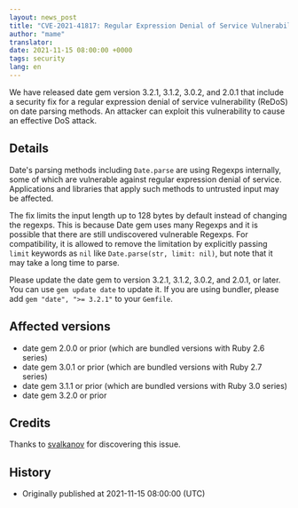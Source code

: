 ```yaml
---
layout: news_post
title: "CVE-2021-41817: Regular Expression Denial of Service Vulnerability of Date Parsing Methods"
author: "mame"
translator:
date: 2021-11-15 08:00:00 +0000
tags: security
lang: en
---
```


We have released date gem version 3.2.1, 3.1.2, 3.0.2, and 2.0.1 that include a security fix for a regular expression denial of service vulnerability (ReDoS) on date parsing methods. An attacker can exploit this vulnerability to cause an effective DoS attack.

## Details

Date's parsing methods including `Date.parse` are using Regexps internally, some of which are vulnerable against regular expression denial of service. Applications and libraries that apply such methods to untrusted input may be affected.

The fix limits the input length up to 128 bytes by default instead of changing the regexps. This is because Date gem uses many Regexps and it is possible that there are still undiscovered vulnerable Regexps. For compatibility, it is allowed to remove the limitation by explicitly passing `limit` keywords as `nil` like `Date.parse(str, limit: nil)`, but note that it may take a long time to parse.

Please update the date gem to version 3.2.1, 3.1.2, 3.0.2, and 2.0.1, or later.  You can use `gem update date` to update it.  If you are using bundler, please add `gem "date", ">= 3.2.1"` to your `Gemfile`.

## Affected versions

* date gem 2.0.0 or prior (which are bundled versions with Ruby 2.6 series)
* date gem 3.0.1 or prior (which are bundled versions with Ruby 2.7 series)
* date gem 3.1.1 or prior (which are bundled versions with Ruby 3.0 series)
* date gem 3.2.0 or prior

## Credits

Thanks to [svalkanov](https://github.com/SValkanov/) for discovering this issue.

## History

* Originally published at 2021-11-15 08:00:00 (UTC)
